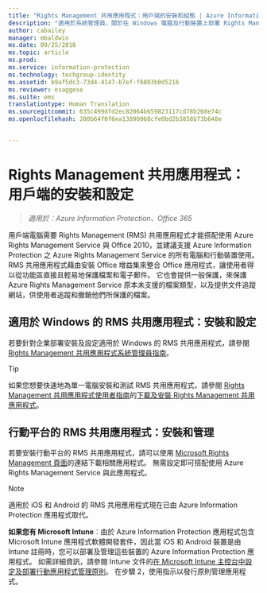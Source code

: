 ```yaml
---
title: "Rights Management 共用應用程式：用戶端的安裝和組態 | Azure Information Protection"
description: "適用於系統管理員，關於在 Windows 電腦及行動裝置上部署 Rights Management (RMS) 共用應用程式的資訊。"
author: cabailey
manager: mbaldwin
ms.date: 09/25/2016
ms.topic: article
ms.prod: 
ms.service: information-protection
ms.technology: techgroup-identity
ms.assetid: b9af5dc3-73d4-4147-b7ef-f6803b0d5216
ms.reviewer: esaggese
ms.suite: ems
translationtype: Human Translation
ms.sourcegitcommit: 635c499dfd2ec82064b659823117cd78b268e74c
ms.openlocfilehash: 200b64f0f6ea13890068cfe0bd2b3858b73b648e


---
```


# Rights Management 共用應用程式：用戶端的安裝和設定

>*適用於︰Azure Information Protection、Office 365*

用戶端電腦需要 Rights Management (RMS) 共用應用程式才能搭配使用 Azure Rights Management Service 與 Office 2010，並建議支援 Azure Information Protection 之 Azure Rights Management Service 的所有電腦和行動裝置使用。 RMS 共用應用程式藉由安裝 Office 增益集來整合 Office 應用程式，讓使用者得以從功能區直接且輕易地保護檔案和電子郵件。 它也會提供一般保護，來保護 Azure Rights Management Service 原本未支援的檔案類型，以及提供文件追蹤網站，供使用者追蹤和撤銷他們所保護的檔案。

## 適用於 Windows 的 RMS 共用應用程式：安裝和設定
若要針對企業部署安裝及設定適用於 Windows 的 RMS 共用應用程式，請參閱 [Rights Management 共用應用程式系統管理員指南](../rms-client/sharing-app-admin-guide.md)。

> [!TIP]
> 如果您想要快速地為單一電腦安裝和測試 RMS 共用應用程式，請參閱 [Rights Management 共用應用程式使用者指南](../rms-client/sharing-app-user-guide.md)的[下載及安裝 Rights Management 共用應用程式](../rms-client/install-sharing-app.md)。

## 行動平台的 RMS 共用應用程式：安裝和管理
若要安裝行動平台的 RMS 共用應用程式，請可以使用 [Microsoft Rights Management 頁面](http://go.microsoft.com/fwlink/?LinkId=303970)的連結下載相關應用程式。 無需設定即可搭配使用 Azure Rights Management Service 與此應用程式。

> [!NOTE]
> 適用於 iOS 和 Android 的 RMS 共用應用程式現在已由 Azure Information Protection 應用程式取代。

**如果您有 Microsoft Intune**︰由於 Azure Information Protection 應用程式包含 Microsoft Intune 應用程式軟體開發套件，因此當 iOS 和 Android 裝置是由 Intune 註冊時，您可以部署及管理這些裝置的 Azure Information Protection 應用程式。 如需詳細資訊，請參閱 Intune 文件的[在 Microsoft Intune 主控台中設定及部署行動應用程式管理原則](/intune/deploy-use/configure-and-deploy-mobile-application-management-policies-in-the-microsoft-intune-console)。 在步驟 2，使用指示以發行原則管理應用程式。






<!--HONumber=Sep16_HO4-->



